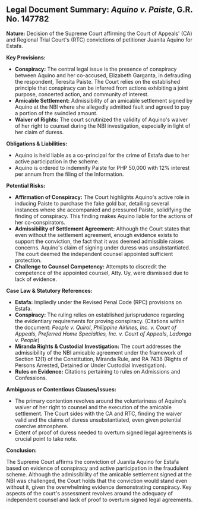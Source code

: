 ## Legal Document Summary: *Aquino v. Paiste*, G.R. No. 147782

**Nature:** Decision of the Supreme Court affirming the Court of Appeals' (CA) and Regional Trial Court's (RTC) convictions of petitioner Juanita Aquino for Estafa.

**Key Provisions:**

*   **Conspiracy:** The central legal issue is the presence of conspiracy between Aquino and her co-accused, Elizabeth Garganta, in defrauding the respondent, Teresita Paiste. The Court relies on the established principle that conspiracy can be inferred from actions exhibiting a joint purpose, concerted action, and community of interest.
*   **Amicable Settlement:** Admissibility of an amicable settlement signed by Aquino at the NBI where she allegedly admitted fault and agreed to pay a portion of the swindled amount.
*   **Waiver of Rights:** The court scrutinized the validity of Aquino's waiver of her right to counsel during the NBI investigation, especially in light of her claim of duress.

**Obligations & Liabilities:**

*   Aquino is held liable as a co-principal for the crime of Estafa due to her active participation in the scheme.
*   Aquino is ordered to indemnify Paiste for PHP 50,000 with 12% interest per annum from the filing of the Information.

**Potential Risks:**

*   **Affirmation of Conspiracy:** The Court highlights Aquino's active role in inducing Paiste to purchase the fake gold bar, detailing several instances where she accompanied and pressured Paiste, solidifying the finding of conspiracy. This finding makes Aquino liable for the actions of her co-conspirators.
*   **Admissibility of Settlement Agreement:** Although the Court states that even without the settlement agreement, enough evidence exists to support the conviction, the fact that it was deemed admissible raises concerns. Aquino's claim of signing under duress was unsubstantiated. The court deemed the independent counsel appointed sufficient protection.
*   **Challenge to Counsel Competency:** Attempts to discredit the competence of the appointed counsel, Atty. Uy, were dismissed due to lack of evidence.

**Case Law & Statutory References:**

*   **Estafa:** Impliedly under the Revised Penal Code (RPC) provisions on Estafa.
*   **Conspiracy:** The ruling relies on established jurisprudence regarding the evidentiary requirements for proving conspiracy. (Citations within the document: *People v. Quirol*, *Philippine Airlines, Inc. v. Court of Appeals*, *Preferred Home Specialties, Inc. v. Court of Appeals*, *Ladonga v. People*)
*   **Miranda Rights & Custodial Investigation:** The court addresses the admissibility of the NBI amicable agreement under the framework of Section 12(1) of the Constitution, Miranda Rule, and RA 7438 (Rights of Persons Arrested, Detained or Under Custodial Investigation).
*   **Rules on Evidence:** Citations pertaining to rules on Admissions and Confessions.

**Ambiguous or Contentious Clauses/Issues:**

*   The primary contention revolves around the voluntariness of Aquino's waiver of her right to counsel and the execution of the amicable settlement. The Court sides with the CA and RTC, finding the waiver valid and the claims of duress unsubstantiated, even given potential coercive atmosphere.
*   Extent of proof of duress needed to overturn signed legal agreements is crucial point to take note.

**Conclusion:**

The Supreme Court affirms the conviction of Juanita Aquino for Estafa based on evidence of conspiracy and active participation in the fraudulent scheme. Although the admissibility of the amicable settlement signed at the NBI was challenged, the Court holds that the conviction would stand even without it, given the overwhelming evidence demonstrating conspiracy. Key aspects of the court's assessment revolves around the adequacy of independent counsel and lack of proof to overturn signed legal agreements.
